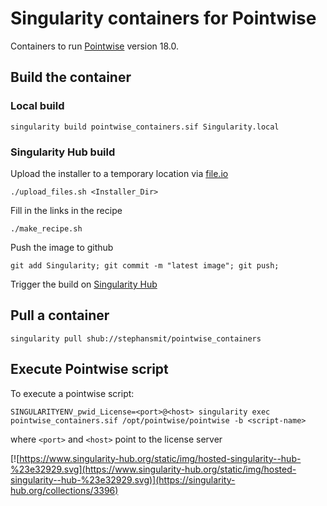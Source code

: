# Singularity containers for Pointwise

Containers to run [Pointwise](https://www.pointwise.com/) version 18.0.


## Build the container

### Local build
~~~~
singularity build pointwise_containers.sif Singularity.local
~~~~

### Singularity Hub build
Upload the installer to a temporary location via [file.io](https://www.file.io/)
~~~~
./upload_files.sh <Installer_Dir>
~~~~
Fill in the links in the recipe
~~~~
./make_recipe.sh
~~~~
Push the image to github
~~~~
git add Singularity; git commit -m "latest image"; git push;
~~~~

Trigger the build on [Singularity Hub](https://singularity-hub.org/collections/3396)


## Pull a container
~~~~
singularity pull shub://stephansmit/pointwise_containers
~~~~

## Execute Pointwise script

To execute a pointwise script:
~~~~
SINGULARITYENV_pwid_License=<port>@<host> singularity exec pointwise_containers.sif /opt/pointwise/pointwise -b <script-name>
~~~~
where  `<port>` and `<host>` point to the license server

[![https://www.singularity-hub.org/static/img/hosted-singularity--hub-%23e32929.svg](https://www.singularity-hub.org/static/img/hosted-singularity--hub-%23e32929.svg)](https://singularity-hub.org/collections/3396)
